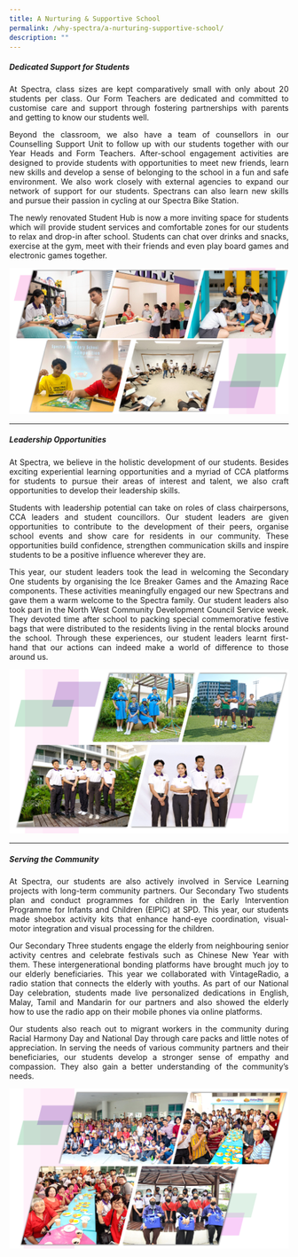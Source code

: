 ```yaml
---
title: A Nurturing & Supportive School
permalink: /why-spectra/a-nurturing-supportive-school/
description: ""
---
```

##### **Dedicated Support for Students**

<p align="justify">At Spectra, class sizes are kept comparatively small with only about 20 students per class. Our Form Teachers are dedicated and committed to customise care and support through fostering partnerships with parents and getting to know our students well.</p>

<p align="justify">Beyond the classroom, we also have a team of counsellors in our Counselling Support Unit to follow up with our students together with our Year Heads and Form Teachers. After-school engagement activities are designed to provide students with opportunities to meet new friends, learn new skills and develop a sense of belonging to the school in a fun and safe environment. We also work closely with external agencies to expand our network of support for our students. Spectrans can also learn new skills and pursue their passion in cycling at
our Spectra Bike Station.</p>

<p align="justify">The newly renovated Student Hub is now a more inviting space for students which will provide student services and comfortable zones for our students to relax and drop-in after school. Students can chat over drinks and snacks, exercise at the gym, meet with their friends and even play board games and electronic games together.</p>

![Dedicated Supprt](/images/SH2022.png)


***

##### **Leadership Opportunities**

<p align="justify">At Spectra, we believe in the holistic development of our students. Besides exciting experiential learning opportunities and a myriad of CCA platforms for students to pursue their areas of interest and talent, we also craft opportunities to develop their leadership skills.</p>

<p align="justify">Students with leadership potential can take on roles of class chairpersons, CCA leaders and student councillors. Our student leaders are given opportunities to contribute to the development of their peers, organise school events and show care for residents in our community. These opportunities build confidence, strengthen communication skills and inspire students to be a positive influence wherever they are.</p>

<p align="justify">This year, our student leaders took the lead in welcoming the Secondary One students by organising the Ice Breaker Games and the Amazing Race components. These activities meaningfully engaged our new Spectrans and gave them a warm welcome to the Spectra family. Our student leaders also took part in the North West Community Development Council Service week. They devoted time after school to packing special commemorative festive bags that were distributed to the residents living in the rental blocks around the school. Through these experiences, our student leaders learnt first-hand that our actions can indeed make a world of difference to those around us.</p>

![Leadership](/images/Leadership.png)


***

##### **Serving the Community**

<p align="justify">At Spectra, our students are also actively involved in Service Learning projects with long-term community partners. Our Secondary Two students plan and conduct programmes for children in the Early Intervention Programme for Infants and Children (EIPIC) at SPD. This year, our students made shoebox activity kits that enhance hand-eye coordination, visual-motor integration and visual processing for the children.</p>

<p align="justify">Our Secondary Three students engage the elderly from neighbouring senior activity centres and celebrate festivals such as Chinese New Year with them. These intergenerational bonding platforms have brought much joy to our elderly beneficiaries. This year we collaborated with VintageRadio, a radio station that connects the elderly with youths. As part of our National Day celebration, students made live personalized dedications in English, Malay, Tamil and Mandarin for our partners and also showed the elderly how to use the radio app on their mobile phones via online platforms.</p>

<p align="justify">Our students also reach out to migrant workers in the community during Racial Harmony Day and National Day through care packs and little notes of appreciation. In serving the needs of various community partners and their beneficiaries, our students develop a stronger sense of empathy and compassion. They also gain a better understanding of the community’s needs.</p>

![Serving The Community](/images/Serving-The-Community-2.png)
